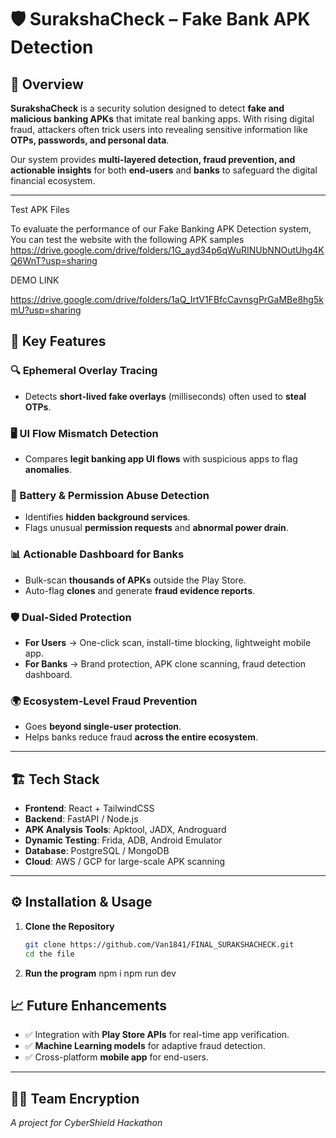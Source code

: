# 🛡️ SurakshaCheck – Fake Bank APK Detection  

## 📌 Overview  
**SurakshaCheck** is a security solution designed to detect **fake and malicious banking APKs** that imitate real banking apps. With rising digital fraud, attackers often trick users into revealing sensitive information like **OTPs, passwords, and personal data**.  

Our system provides **multi-layered detection, fraud prevention, and actionable insights** for both **end-users** and **banks** to safeguard the digital financial ecosystem.  

---

Test APK Files

To evaluate the performance of our Fake Banking APK Detection system, You can test the website with the following APK samples
https://drive.google.com/drive/folders/1G_ayd34p6qWuRINUbNNOutUhg4KQ6WnT?usp=sharing

DEMO LINK

https://drive.google.com/drive/folders/1aQ_IrtV1FBfcCavnsgPrGaMBe8hg5kmU?usp=sharing

## 🚀 Key Features  

### 🔍 Ephemeral Overlay Tracing  
- Detects **short-lived fake overlays** (milliseconds) often used to **steal OTPs**.  

### 🖥️ UI Flow Mismatch Detection  
- Compares **legit banking app UI flows** with suspicious apps to flag **anomalies**.  

### 🔋 Battery & Permission Abuse Detection  
- Identifies **hidden background services**.  
- Flags unusual **permission requests** and **abnormal power drain**.  

### 📊 Actionable Dashboard for Banks  
- Bulk-scan **thousands of APKs** outside the Play Store.  
- Auto-flag **clones** and generate **fraud evidence reports**.  

### 🛡️ Dual-Sided Protection  
- **For Users** → One-click scan, install-time blocking, lightweight mobile app.  
- **For Banks** → Brand protection, APK clone scanning, fraud detection dashboard.  

### 🌍 Ecosystem-Level Fraud Prevention  
- Goes **beyond single-user protection**.  
- Helps banks reduce fraud **across the entire ecosystem**.  

---

## 🏗 Tech Stack  

- **Frontend**: React + TailwindCSS  
- **Backend**: FastAPI / Node.js  
- **APK Analysis Tools**: Apktool, JADX, Androguard  
- **Dynamic Testing**: Frida, ADB, Android Emulator  
- **Database**: PostgreSQL / MongoDB  
- **Cloud**: AWS / GCP for large-scale APK scanning  

---

## ⚙️ Installation & Usage  

1. **Clone the Repository**  
   ```bash
   git clone https://github.com/Van1841/FINAL_SURAKSHACHECK.git
   cd the file
2. **Run the program**
   npm i
   npm run dev


## 📈 Future Enhancements  

- ✅ Integration with **Play Store APIs** for real-time app verification.  
- ✅ **Machine Learning models** for adaptive fraud detection.  
- ✅ Cross-platform **mobile app** for end-users.  

---

## 👨‍💻 Team Encryption  

*A project for CyberShield Hackathon*  


